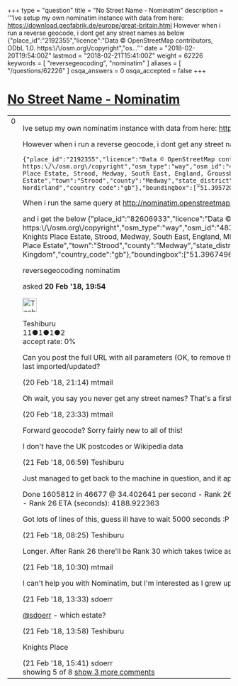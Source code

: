 +++
type = "question"
title = "No Street Name - Nominatim"
description = '''Ive setup my own nominatim instance with data from here: https://download.geofabrik.de/europe/great-britain.html However when i run a reverse geocode, i dont get any street names as below  {&quot;place_id&quot;:&quot;2192355&quot;,&quot;licence&quot;:&quot;Data © OpenStreetMap contributors, ODbL 1.0. https:&#92;/&#92;/osm.org&#92;/copyright&quot;,&quot;os...'''
date = "2018-02-20T19:54:00Z"
lastmod = "2018-02-21T15:41:00Z"
weight = 62226
keywords = [ "reversegeocoding", "nominatim" ]
aliases = [ "/questions/62226" ]
osqa_answers = 0
osqa_accepted = false
+++

<div class="headNormal">

# [No Street Name - Nominatim](/questions/62226/no-street-name-nominatim)

</div>

<div id="main-body">

<div id="askform">

<table id="question-table" style="width:100%;">
<colgroup>
<col style="width: 50%" />
<col style="width: 50%" />
</colgroup>
<tbody>
<tr>
<td style="width: 30px; vertical-align: top"><div class="vote-buttons">
<span id="post-62226-upvote" class="ajax-command post-vote up" rel="nofollow" title="I like this post (click again to cancel)"> </span>
<div id="post-62226-score" class="post-score" title="current number of votes">
0
</div>
<span id="post-62226-downvote" class="ajax-command post-vote down" rel="nofollow" title="I dont like this post (click again to cancel)"> </span> <span id="favorite-mark" class="ajax-command favorite-mark" rel="nofollow" title="mark/unmark this question as favorite (click again to cancel)"> </span>
<div id="favorite-count" class="favorite-count">
&#10;</div>
</div></td>
<td><div id="item-right">
<div class="question-body">
<p>Ive setup my own nominatim instance with data from here: <a href="https://download.geofabrik.de/europe/great-britain.html">https://download.geofabrik.de/europe/great-britain.html</a></p>
<p>However when i run a reverse geocode, i dont get any street names as below</p>
<pre><code>{&quot;place_id&quot;:&quot;2192355&quot;,&quot;licence&quot;:&quot;Data © OpenStreetMap contributors, ODbL 1.0. https:\/\/osm.org\/copyright&quot;,&quot;osm_type&quot;:&quot;way&quot;,&quot;osm_id&quot;:&quot;48368272&quot;,&quot;lat&quot;:&quot;51.3971413&quot;,&quot;lon&quot;:&quot;0.458866249992111&quot;,&quot;display_name&quot;:&quot;Knights Place Estate, Strood, Medway, South East, England, Groussbritannien an Nordirland&quot;,&quot;address&quot;:{&quot;residential&quot;:&quot;Knights Place Estate&quot;,&quot;town&quot;:&quot;Strood&quot;,&quot;county&quot;:&quot;Medway&quot;,&quot;state_district&quot;:&quot;South East&quot;,&quot;state&quot;:&quot;England&quot;,&quot;country&quot;:&quot;Groussbritannien an Nordirland&quot;,&quot;country_code&quot;:&quot;gb&quot;},&quot;boundingbox&quot;:[&quot;51.3957208&quot;,&quot;51.3985316&quot;,&quot;0.4521022&quot;,&quot;0.4643315&quot;]}</code></pre>
<p>When i run the same query at <a href="http://nominatim.openstreetmap.org">http://nominatim.openstreetmap.org</a></p>
<p>and i get the below {"place_id":"82606933","licence":"Data © OpenStreetMap contributors, ODbL 1.0. https:\/\/osm.org\/copyright","osm_type":"way","osm_id":"48368273","lat":"51.3967521","lon":"0.4586866","display_name":"Swale Road, Knights Place Estate, Strood, Medway, South East, England, ME2 2TT, United Kingdom","address":{"road":"Swale Road","residential":"Knights Place Estate","town":"Strood","county":"Medway","state_district":"South East","state":"England","postcode":"ME2 2TT","country":"United Kingdom","country_code":"gb"},"boundingbox":["51.3967496","51.3977321","0.4575055","0.4592328"]}</p>
</div>
<div id="question-tags" class="tags-container tags">
<span class="post-tag tag-link-reversegeocoding" rel="tag" title="see questions tagged &#39;reversegeocoding&#39;">reversegeocoding</span> <span class="post-tag tag-link-nominatim" rel="tag" title="see questions tagged &#39;nominatim&#39;">nominatim</span>
</div>
<div id="question-controls" class="post-controls">
&#10;</div>
<div class="post-update-info-container">
<div class="post-update-info post-update-info-user">
<p>asked <strong>20 Feb '18, 19:54</strong></p>
<img src="https://secure.gravatar.com/avatar/5eb51b2fbf0f82509523633744b21186?s=32&amp;d=identicon&amp;r=g" class="gravatar" width="32" height="32" alt="Teshiburu&#39;s gravatar image" />
<p><span>Teshiburu</span><br />
<span class="score" title="11 reputation points">11</span><span title="1 badges"><span class="badge1">●</span><span class="badgecount">1</span></span><span title="1 badges"><span class="silver">●</span><span class="badgecount">1</span></span><span title="2 badges"><span class="bronze">●</span><span class="badgecount">2</span></span><br />
<span class="accept_rate" title="Rate of the user&#39;s accepted answers">accept rate:</span> <span title="Teshiburu has no accepted answers">0%</span></p>
</div>
</div>
<div id="comments-container-62226" class="comments-container">
<span id="62229"></span>
<div id="comment-62229" class="comment">
<div id="post-62229-score" class="comment-score">
&#10;</div>
<div class="comment-text">
<p>Can you post the full URL with all parameters (OK, to remove the domain name)? Which version of Nominatim are you running? When was the data last imported/updated?</p>
</div>
<div id="comment-62229-info" class="comment-info">
<span class="comment-age">(20 Feb '18, 21:14)</span> <span class="comment-user userinfo">mtmail</span>
</div>
</div>
<span id="62233"></span>
<div id="comment-62233" class="comment">
<div id="post-62233-score" class="comment-score">
&#10;</div>
<div class="comment-text">
<p>Oh wait, you say you never get any street names? That's a first. Do you get street names when you forward geocode?</p>
</div>
<div id="comment-62233-info" class="comment-info">
<span class="comment-age">(20 Feb '18, 23:33)</span> <span class="comment-user userinfo">mtmail</span>
</div>
</div>
<span id="62236"></span>
<div id="comment-62236" class="comment">
<div id="post-62236-score" class="comment-score">
&#10;</div>
<div class="comment-text">
<p>Forward geocode? Sorry fairly new to all of this!</p>
<p>I don't have the UK postcodes or Wikipedia data</p>
</div>
<div id="comment-62236-info" class="comment-info">
<span class="comment-age">(21 Feb '18, 06:59)</span> <span class="comment-user userinfo">Teshiburu</span>
</div>
</div>
<span id="62242"></span>
<div id="comment-62242" class="comment">
<div id="post-62242-score" class="comment-score">
&#10;</div>
<div class="comment-text">
<p>Just managed to get back to the machine in question, and it appears that it is still doing some setup tasks?</p>
<p>Done 1605812 in 46677 @ 34.402641 per second - Rank 26 ETA (seconds): 4190.986328 Done 1605880 in 46678 @ 34.403358 per second - Rank 26 ETA (seconds): 4188.922363</p>
<p>Got lots of lines of this, guess ill have to wait 5000 seconds :P</p>
</div>
<div id="comment-62242-info" class="comment-info">
<span class="comment-age">(21 Feb '18, 08:25)</span> <span class="comment-user userinfo">Teshiburu</span>
</div>
</div>
<span id="62243"></span>
<div id="comment-62243" class="comment">
<div id="post-62243-score" class="comment-score">
&#10;</div>
<div class="comment-text">
<p>Longer. After Rank 26 there'll be Rank 30 which takes twice as long alone. Then follows the search index generation.</p>
</div>
<div id="comment-62243-info" class="comment-info">
<span class="comment-age">(21 Feb '18, 10:30)</span> <span class="comment-user userinfo">mtmail</span>
</div>
</div>
<span id="62249"></span>
<div id="comment-62249" class="comment not_top_scorer">
<div id="post-62249-score" class="comment-score">
&#10;</div>
<div class="comment-text">
<p>I can't help you with Nominatim, but I'm interested as I grew up on that estate and mapped it eight years ago!</p>
</div>
<div id="comment-62249-info" class="comment-info">
<span class="comment-age">(21 Feb '18, 13:33)</span> <span class="comment-user userinfo">sdoerr</span>
</div>
</div>
<span id="62253"></span>
<div id="comment-62253" class="comment not_top_scorer">
<div id="post-62253-score" class="comment-score">
&#10;</div>
<div class="comment-text">
<p><a href="https://help.openstreetmap.org/users/4383/sdoerr">@sdoerr</a> - which estate?</p>
</div>
<div id="comment-62253-info" class="comment-info">
<span class="comment-age">(21 Feb '18, 13:58)</span> <span class="comment-user userinfo">Teshiburu</span>
</div>
</div>
<span id="62256"></span>
<div id="comment-62256" class="comment not_top_scorer">
<div id="post-62256-score" class="comment-score">
&#10;</div>
<div class="comment-text">
<p>Knights Place</p>
</div>
<div id="comment-62256-info" class="comment-info">
<span class="comment-age">(21 Feb '18, 15:41)</span> <span class="comment-user userinfo">sdoerr</span>
</div>
</div>
</div>
<div id="comment-tools-62226" class="comment-tools">
<span class="comments-showing"> showing 5 of 8 </span> <a href="#" class="show-all-comments-link">show 3 more comments</a>
</div>
<div class="clear">
&#10;</div>
<div id="comment-62226-form-container" class="comment-form-container">
&#10;</div>
<div class="clear">
&#10;</div>
</div></td>
</tr>
</tbody>
</table>

</div>

</div>

